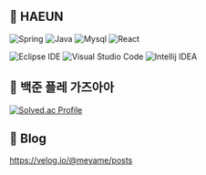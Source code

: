 ## 👋 HAEUN 

<!--
**haeunsong/haeunsong** is a ✨ _special_ ✨ repository because its `README.md` (this file) appears on your GitHub profile.

Here are some ideas to get you started:

- 🔭 I’m currently working on ...
- 🌱 I’m currently learning ...
- 👯 I’m looking to collaborate on ...
- 🤔 I’m looking for help with ...
- 💬 Ask me about ...
- 📫 How to reach me: ...
- 😄 Pronouns: ...
- ⚡ Fun fact: ...
-->
![Spring](https://img.shields.io/badge/Spring-6DB33F.svg?&style=for-the-badge&logo=Spring&logoColor=white)
![Java](https://img.shields.io/badge/Java-007396.svg?&style=for-the-badge&logo=Java&logoColor=white)
![Mysql](https://img.shields.io/badge/Mysql-4479A1.svg?&style=for-the-badge&logo=Mysql&logoColor=white)
![React](https://img.shields.io/badge/React-61DAFB.svg?&style=for-the-badge&logo=React&logoColor=white)

![Eclipse IDE](https://img.shields.io/badge/Eclipse%20IDE-2C2255.svg?&style=for-the-badge&logo=Eclipse%20IDE&logoColor=white)
![Visual Studio Code](https://img.shields.io/badge/Visual%20Studio%20Code-007ACC.svg?&style=for-the-badge&logo=Visual%20Studio%20Code&logoColor=white)
![Intellij IDEA](https://img.shields.io/badge/Intellij%20IDEA-000000.svg?&style=for-the-badge&logo=Intellij%20IDEA&logoColor=white)


## 💎 백준 플레 가즈아아
[![Solved.ac Profile](http://mazassumnida.wtf/api/v2/generate_badge?boj=jamy0225)](https://solved.ac/jamy0225/)

## 💪 Blog
https://velog.io/@meyame/posts
